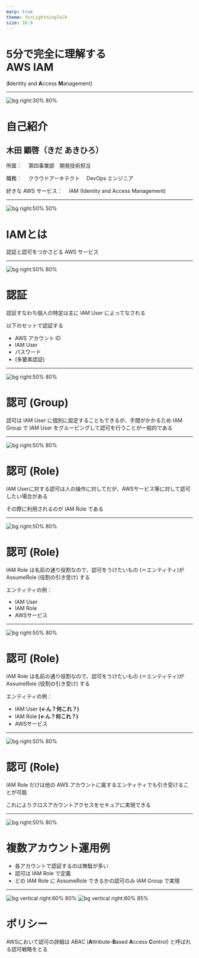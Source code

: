 ```yaml
---
marp: true
theme: forLightningTalk
size: 16:9
---
```

<!--
class: title
-->


# 5分で完全に理解する<br> AWS IAM
(**I**dentity and **A**ccess **M**anagement)

---
<!--
class: slides
footer: '5分で完全に理解する AWS IAM'
paginate: true
-->

![bg right:30% 80%](./images/icon_self.png)
# 自己紹介
## 木田 顕啓（きだ あきひろ）

所属：
　第四事業部　開発技術担当

職務：
　クラウドアーキテクト
　DevOps エンジニア

好きな AWS サービス：
　IAM (Identity and Access Management)

---

![bg right:50% 50%](./images/icon_IAM.png)

# IAMとは

認証と認可をつかさどる AWS サービス

---
![bg right:50% 80%](./svgs/iam_user.drawio.svg)

# 認証
認証すなわち個人の特定は主に IAM User によってなされる

以下のセットで認証する
- AWS アカウント ID
- IAM User
- パスワード
- (多要素認証)

---
![bg right:50% 80%](./svgs/iam_group.drawio.svg)

# 認可 (Group)
認可は IAM User に個別に設定することもできるが、手間がかかるため IAM Group で IAM User をグルーピングして認可を行うことが一般的である

---
![bg right:50% 80%](./svgs/iam_role.drawio.svg)

# 認可 (Role)
IAM Userに対する認可は人の操作に対してだが、AWSサービス等に対して認可したい場合がある

その際に利用されるのが IAM Role である

---
![bg right:50% 80%](./svgs/iam_role.drawio.svg)

# 認可 (Role)
 IAM Role は名前の通り役割なので、認可をうけたいもの  (＝エンティティ)が AssumeRole (役割の引き受け) する
 
 エンティティの例：
 - IAM User
 - IAM Role
 - AWSサービス

---
![bg right:50% 80%](./svgs/iam_role.drawio.svg)

# 認可 (Role)
 IAM Role は名前の通り役割なので、認可をうけたいもの  (＝エンティティ)が AssumeRole (役割の引き受け) する
 
 エンティティの例：
 - IAM User **(←ん？何これ？)**
 - IAM Role **(←ん？何これ？)**
 - AWSサービス

---
![bg right:50% 80%](./svgs/cross_account_access.drawio.svg)

# 認可 (Role)
 IAM Role だけは他の AWS アカウントに属するエンティティでも引き受けることが可能
 
 これによりクロスアカウントアクセスをセキュアに実現できる

---
![bg right:50% 80%](./svgs/cross_account_best_practice.drawio.svg)

# 複数アカウント運用例
- 各アカウントで認証するのは無駄が多い
- 認可は IAM Role で定義
- どの IAM Role に AssumeRole できるかの認可のみ IAM Group で実現

---
![bg vertical right:60% 80%](./images/policy_visual.png)
![bg vertical right:60% 85%](./images/policy_json.png)

# ポリシー
AWSにおいて認可の詳細は ABAC (**A**ttribute-**B**ased **A**ccess **C**ontrol) と呼ばれる認可戦略をとる
